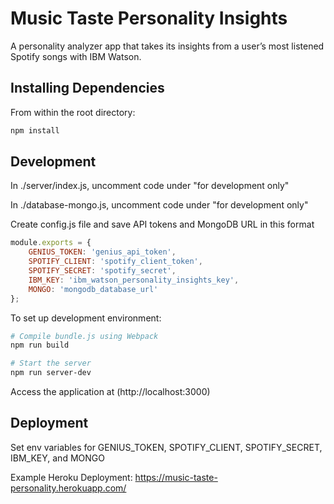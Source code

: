 # Music Taste Personality Insights
A personality analyzer app that takes its insights from a user’s most listened Spotify songs with IBM Watson.

## Installing Dependencies

From within the root directory:

```sh
npm install
```

## Development
In ./server/index.js, uncomment code under "for development only"

In ./database-mongo.js, uncomment code under "for development only"

Create config.js file and save API tokens and MongoDB URL in this format
```js
module.exports = {
	GENIUS_TOKEN: 'genius_api_token',
	SPOTIFY_CLIENT: 'spotify_client_token',
	SPOTIFY_SECRET: 'spotify_secret',
	IBM_KEY: 'ibm_watson_personality_insights_key',
	MONGO: 'mongodb_database_url'
};
```

To set up development environment:
```sh
# Compile bundle.js using Webpack
npm run build

# Start the server
npm run server-dev
```

Access the application at (http://localhost:3000)

## Deployment
Set env variables for GENIUS_TOKEN, SPOTIFY_CLIENT, SPOTIFY_SECRET, IBM_KEY, and MONGO

Example Heroku Deployment:
https://music-taste-personality.herokuapp.com/
